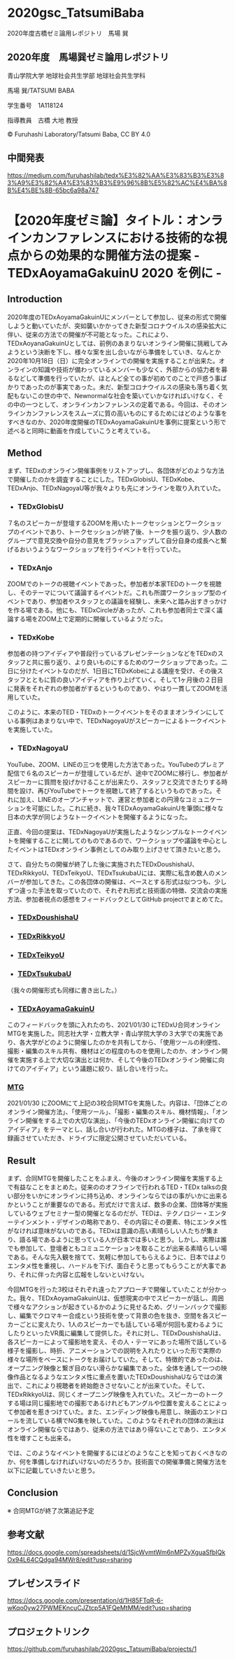 # 2020gsc_TatsumiBaba
2020年度古橋ゼミ論用レポジトリ　馬場 巽

## 2020年度　馬場巽ゼミ論用レポジトリ

青山学院大学 地球社会共生学部 地球社会共生学科

馬場 巽/TATSUMI BABA

学生番号　1A118124

指導教員　古橋 大地 教授

© Furuhashi Laboratory/Tatsumi Baba, CC BY 4.0

## 中間発表
https://medium.com/furuhashilab/tedx%E3%82%AA%E3%83%B3%E3%83%A9%E3%82%A4%E3%83%B3%E9%96%8B%E5%82%AC%E4%BA%8B%E4%BE%8B-65bc6a98a747


# 【2020年度ゼミ論】タイトル：オンラインカンファレンスにおける技術的な視点からの効果的な開催方法の提案 - TEDxAoyamaGakuinU 2020 を例に -



## Introduction
 2020年度のTEDxAoyamaGakuinUにメンバーとして参加し、従来の形式で開催しようと動いていたが、突如襲いかかってきた新型コロナウイルスの感染拡大に伴い、従来の方法での開催が不可能となった。これにより、TEDxAoyanaGakuinUとしては、前例のあまりないオンライン開催に挑戦してみようという決断を下し、様々な案を出し合いながら準備をしていき、なんとか2020年10月18日（日）に完全オンラインでの開催を実施することが出来た。オンラインの知識や技術が備わっているメンバーも少なく、外部からの協力者を募るなどして準備を行っていたが、ほとんど全ての事が初めてのことで戸惑う事ばかりであったのが事実であった。未だ、新型コロナウイルスの感染も落ち着く気配もないこの世の中で、Newnormalな社会を築いていかなければいけなく、その中の一つとして、オンラインカンファレンスの定着である。今回は、そのオンラインカンファレンスをスムーズに質の高いものにするためにはどのような事をすべきなのか、2020年度開催のTEDxAoyamaGakuinUを事例に提案という形で述べると同時に動画を作成していこうと考えている。
 
 
## Method
 まず、TEDxのオンライン開催事例をリストアップし、各団体がどのような方法で開催したのかを調査することにした。TEDxGlobisU、TEDxKobe、TEDxAnjo、TEDxNagoyaU等が我々よりも先にオンラインを取り入れていた。
*  ### TEDxGlobisU<br>
 ７名のスピーカーが登壇するZOOMを用いたトークセッションとワークショップのイベントであり、トークセッションが終了後、トークを振り返り、少人数のグループで意見交換や自分の意見をブラッシュアップして自分自身の成長へと繋げるおいうようなワークショップを行うイベントを行っていた。
 
*  ### TEDxAnjo<br>
 ZOOMでのトークの視聴イベントであった。参加者が本家TEDのトークを視聴し、そのテーマについて議論するイベントだ。これも所謂ワークショップ型のイベントであり、参加者やスタッフとの議論を経験し、未来へと踏み出すきっかけを作る場である。他にも、TEDxCircleがあったが、これも参加者同士で深く議論する場をZOOM上で定期的に開催しているようだった。
 
*  ### TEDxKobe<br>
 参加者の持つアイディアや普段行っているプレゼンテーションなどをTEDxのスタッフと共に振り返り、より良いものにするためのワークショップであった。二日に分けたイベントなのだが、1日目にTEDxKobeによる講座を受け、その後スタッフとともに質の良いアイディアを作り上げていく。そして1ヶ月後の２日目に発表をそれぞれの参加者がするというものであり、やはり一貫してZOOMを活用していた。
 
 このように、本来のTED・TEDxのトークイベントをそのままオンラインにしている事例はあまりない中で、TEDxNagoyaUがスピーカーによるトークイベントを実施していた。
*  ### TEDxNagoyaU<br>
 YouTube、ZOOM、LINEの三つを使用した方法であった。YouTubeのプレミア配信で６名のスピーカーが登壇しているだが、途中でZOOMに移行し、参加者がスピーカーに質問を投げかけることが出来たり、スタッフと交流できたりする時間を設け、再びYouTubeでトークを視聴して終了するというものであった。それに加え、LINEのオープンチャットで、運営と参加者との円滑なコミュニケーションを可能にした。これに続き、我々TEDxAoyamaGakuinUを筆頭に様々な日本の大学が同じようなトークイベントを開催するようになった。
 
 
 正直、今回の提案は、TEDxNagoyaUが実施したようなシンプルなトークイベントを開催することに関してのものであるので、ワークショップや議論を中心としたイベントはTEDxオンライン事例としてのみ取り上げさせて頂きたいと思う。
 
 さて、自分たちの開催が終了した後に実施されたTEDxDoushishaU、TEDxRikkyoU、TEDxTeikyoU、TEDxTsukubaUには、実際に私含め数人のメンバーが参加してきた。この各団体の開催は、ベースとする形式は似つつも、少しずつ違った手法を取っていたので、それぞれ形式と技術面の特徴、交流会の実施方法、参加者視点の感想をフィードバックとしてGitHub projectでまとめてた。
 
 * ### [TEDxDoushishaU](https://github.com/furuhashilab/2020gsc_TatsumiBaba/issues/1#issuecomment-737054667)
 * ### [TEDxRikkyoU](https://github.com/furuhashilab/2020gsc_TatsumiBaba/issues/2#issuecomment-745426724)
 * ### [TEDxTeikyoU](https://github.com/furuhashilab/2020gsc_TatsumiBaba/issues/3#issuecomment-737055336)
 * ### [TEDxTsukubaU](https://github.com/furuhashilab/2020gsc_TatsumiBaba/issues/4#issuecomment-737055786)
 
 （我々の開催形式も同様に書き出した。）
 * ### [TEDxAoyamaGakuinU](https://github.com/furuhashilab/2020gsc_TatsumiBaba/issues/5#issuecomment-740454044)
 
 このフィードバックを頭に入れたのち、2021/01/30 にTEDxU合同オンラインMTGを実施した。同志社大学・立教大学・青山学院大学の３大学での実施であり、各大学がどのように開催したのかを共有してから、「使用ツールの利便性、撮影・編集のスキル共有、機材はどの程度のものを使用したのか、オンライン開催を実施する上で大切な演出とは何か、そして今後のTEDxオンライン開催に向けてのアイディア」という議題に絞り、話し合いを行った。
 
 ### [MTG](https://github.com/furuhashilab/2020gsc_TatsumiBaba/issues/6#issuecomment-770233124)
 
 2021/01/30 にZOOMにて上記の3校合同MTGを実施した。内容は、「団体ごとのオンライン開催方法」、「使用ツール」、「撮影・編集のスキル、機材情報」、「オンライン開催をする上での大切な演出」、「今後のTEDxオンライン開催に向けてのアイディア」をテーマとし、話し合いが行われた。MTGの様子は、了承を得て録画させていただき、ドライブに限定公開させていただいている。
 
## Result
 まず、合同MTGを開催したことをふまえ、今後のオンライン開催を実施する上で有益なことをまとめた。従来ののオフラインで行われるTED・TEDx talksの良い部分をいかにオンラインに持ち込め、オンラインならではの事がいかに出来るかということが重要なのである。形式だけで言えば、数多の企業、団体等が実施しているウェブセミナー型の開催となるのだが、TEDは、テクノロジー・エンターテインメント・デザインの略称であり、その内容にその要素、特にエンタメ性がなければ意味がないのである。TEDxは意識の高い素晴らしい人たちが集まり、語る場であるように思っている人が日本では多いと思う。しかし、実際は誰でも参加して、登壇者ともコミュニケーションを取ることが出来る素晴らしい場である。そんな先入観を捨てて、気軽に参加してもらえるように、日本ではよりエンタメ性を重視し、ハードルを下げ、面白そうと思ってもらうことが大事であり、それに伴った内容と広報をしないといけない。<br>
 
 今回MTGを行った3校はそれぞれ違ったアプローチで開催していたことが分かった。我々、TEDxAoyamaGakuinUは、仮想現実の中でスピーカーが話し、周囲で様々なアクションが起きているかのように見せるため、グリーンバックで撮影し、編集でクロマキー合成という技術を使って背景の色を抜き、空間を各スピーカーごとに変えたり、1人のスピーカーでも話している場が何回も変わるようにしたりといったVR風に編集して提供した。それに対し、TEDxDoushishaUは、各スピーカーによって撮影地を変え、その人・テーマにあった場所で話している様子を撮影し、時折、アニメーションでの説明を入れたりといった形で実際の様々な場所をベースにトークをお届けしていた。そして、特徴的であったのは、オープニング映像と繋ぎ目のない滑らかな編集であった。全体を通して一つの映像作品となるようなエンタメ性に重点を置いたTEDxDoushishaUならではの演出で、これにより視聴者を終始飽きさせないことが出来ていた。そして、TEDxRikkyoUは、同じくオープニング映像を入れていた。スピーカーのトークする場は同じ撮影地での撮影であるけれどもアングルや位置を変えることによって参加者を惹きつけていた。また、エンディング映像も用意し、映画のエンドロールを流している横でNG集を映していた。このようなそれぞれの団体の演出はオンライン開催ならではあり、従来の方法ではあり得ないことであり、エンタメ性を増すことも出来る。<br>
 
 では、このようなイベントを開催するにはどのようなことを知っておくべきなのか、何を準備しなければいけないのだろうか。技術面での開催準備と開催方法を以下に記載していきたいと思う。<br>
 
 
 
## Conclusion
 ※ 合同MTGが終了次第追記予定
 
## 参考文献
https://docs.google.com/spreadsheets/d/1SjcWvmtWm6nMPZyXguaSfbIQkOx94L64CQdga94MWr8/edit?usp=sharing

## プレゼンスライド
https://docs.google.com/presentation/d/1H85FTqR-6-wKqo0yw27PWMEKncuCJZtcp5A1FQeMtMM/edit?usp=sharing

## プロジェクトリンク
https://github.com/furuhashilab/2020gsc_TatsumiBaba/projects/1

